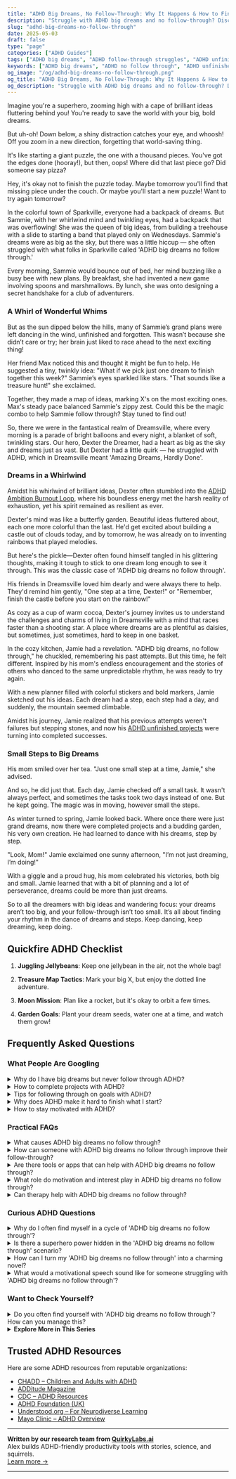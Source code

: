 ```yaml
---
title: "ADHD Big Dreams, No Follow-Through: Why It Happens & How to Finally Finish Things"
description: "Struggle with ADHD big dreams and no follow-through? Discover why it happens, how to work with your brain, and start finishing what you imagine."
slug: "adhd-big-dreams-no-follow-through"
date: 2025-05-03
draft: false
type: "page"
categories: ["ADHD Guides"]
tags: ["ADHD big dreams", "ADHD follow-through struggles", "ADHD unfinished projects", "ADHD productivity hacks", "ADHD motivation tools", "finishing ADHD projects"]
keywords: ["ADHD big dreams", "ADHD no follow through", "ADHD unfinished projects", "how to finish tasks with ADHD", "ADHD productivity tips", "ADHD creative project follow-through"]
og_image: "/og/adhd-big-dreams-no-follow-through.png"
og_title: "ADHD Big Dreams, No Follow-Through: Why It Happens & How to Finally Finish Things"
og_description: "Struggle with ADHD big dreams and no follow-through? Discover why it happens, how to work with your brain, and start finishing what you imagine."
---
```


Imagine you're a superhero, zooming high with a cape of brilliant ideas fluttering behind you! You're ready to save the world with your big, bold dreams.

But uh-oh! Down below, a shiny distraction catches your eye, and whoosh! Off you zoom in a new direction, forgetting that world-saving thing.

It's like starting a giant puzzle, the one with a thousand pieces. You've got the edges done (hooray!), but then, oops! Where did that last piece go? Did someone say pizza?

Hey, it's okay not to finish the puzzle today. Maybe tomorrow you'll find that missing piece under the couch. Or maybe you'll start a new puzzle! Want to try again tomorrow?

In the colorful town of Sparkville, everyone had a backpack of dreams. But Sammie, with her whirlwind mind and twinkling eyes, had a backpack that was overflowing! She was the queen of big ideas, from building a treehouse with a slide to starting a band that played only on Wednesdays. Sammie's dreams were as big as the sky, but there was a little hiccup — she often struggled with what folks in Sparkville called 'ADHD big dreams no follow through.'

Every morning, Sammie would bounce out of bed, her mind buzzing like a busy bee with new plans. By breakfast, she had invented a new game involving spoons and marshmallows. By lunch, she was onto designing a secret handshake for a club of adventurers.

### A Whirl of Wonderful Whims

But as the sun dipped below the hills, many of Sammie’s grand plans were left dancing in the wind, unfinished and forgotten. This wasn’t because she didn’t care or try; her brain just liked to race ahead to the next exciting thing!

Her friend Max noticed this and thought it might be fun to help. He suggested a tiny, twinkly idea: "What if we pick just one dream to finish together this week?" Sammie’s eyes sparkled like stars. "That sounds like a treasure hunt!" she exclaimed.

Together, they made a map of ideas, marking X's on the most exciting ones. Max's steady pace balanced Sammie's zippy zest. Could this be the magic combo to help Sammie follow through? Stay tuned to find out!

So, there we were in the fantastical realm of Dreamsville, where every morning is a parade of bright balloons and every night, a blanket of soft, twinkling stars. Our hero, Dexter the Dreamer, had a heart as big as the sky and dreams just as vast. But Dexter had a little quirk — he struggled with ADHD, which in Dreamsville meant 'Amazing Dreams, Hardly Done'.

### Dreams in a Whirlwind

Amidst his whirlwind of brilliant ideas, Dexter often stumbled into the [ADHD Ambition Burnout Loop](/pages/adhd-ambition-burnout-loop/), where his boundless energy met the harsh reality of exhaustion, yet his spirit remained as resilient as ever.

Dexter's mind was like a butterfly garden. Beautiful ideas fluttered about, each one more colorful than the last. He'd get excited about building a castle out of clouds today, and by tomorrow, he was already on to inventing rainbows that played melodies.

But here's the pickle—Dexter often found himself tangled in his glittering thoughts, making it tough to stick to one dream long enough to see it through. This was the classic case of 'ADHD big dreams no follow through'.

His friends in Dreamsville loved him dearly and were always there to help. They'd remind him gently, "One step at a time, Dexter!" or "Remember, finish the castle before you start on the rainbow!"

As cozy as a cup of warm cocoa, Dexter's journey invites us to understand the challenges and charms of living in Dreamsville with a mind that races faster than a shooting star. A place where dreams are as plentiful as daisies, but sometimes, just sometimes, hard to keep in one basket.

In the cozy kitchen, Jamie had a revelation. "ADHD big dreams, no follow through," he chuckled, remembering his past attempts. But this time, he felt different. Inspired by his mom's endless encouragement and the stories of others who danced to the same unpredictable rhythm, he was ready to try again.

With a new planner filled with colorful stickers and bold markers, Jamie sketched out his ideas. Each dream had a step, each step had a day, and suddenly, the mountain seemed climbable.

Amidst his journey, Jamie realized that his previous attempts weren't failures but stepping stones, and now his [ADHD unfinished projects](/pages/adhd-unfinished-projects/) were turning into completed successes.

### Small Steps to Big Dreams

His mom smiled over her tea. "Just one small step at a time, Jamie," she advised.

And so, he did just that. Each day, Jamie checked off a small task. It wasn't always perfect, and sometimes the tasks took two days instead of one. But he kept going. The magic was in moving, however small the steps.

As winter turned to spring, Jamie looked back. Where once there were just grand dreams, now there were completed projects and a budding garden, his very own creation. He had learned to dance with his dreams, step by step.

"Look, Mom!" Jamie exclaimed one sunny afternoon, "I’m not just dreaming, I’m doing!"

With a giggle and a proud hug, his mom celebrated his victories, both big and small. Jamie learned that with a bit of planning and a lot of perseverance, dreams could be more than just dreams.

So to all the dreamers with big ideas and wandering focus: your dreams aren’t too big, and your follow-through isn’t too small. It’s all about finding your rhythm in the dance of dreams and steps. Keep dancing, keep dreaming, keep doing.

## Quickfire ADHD Checklist

1. **Juggling Jellybeans**: Keep one jellybean in the air, not the whole bag!

2. **Treasure Map Tactics**: Mark your big X, but enjoy the dotted line adventure.

3. **Moon Mission**: Plan like a rocket, but it's okay to orbit a few times.

4. **Garden Goals**: Plant your dream seeds, water one at a time, and watch them grow!

## Frequently Asked Questions



### What People Are Googling

<details><summary>Why do I have big dreams but never follow through ADHD?</summary><p>It's completely understandable to feel that way, and you're not alone in this experience. Having ADHD can mean that your brain gets really excited about big ideas and dreams, which is a wonderful trait! However, ADHD can also make it tricky to manage all the steps needed to follow through on those dreams, often due to challenges with planning, sustaining attention, or handling multiple tasks at once. Remember, recognizing this is already a big step forward, and with strategies tailored to how your brain works, you can start taking small, manageable steps towards your dreams.</p></details>
<details><summary>How to complete projects with ADHD?</summary><p>Completing projects with ADHD can definitely be a bit challenging, but remember, you've got this! A great strategy is to break the project into smaller, more manageable tasks. This can make it feel less overwhelming and provide frequent moments of accomplishment that boost your motivation. Also, consider using tools like timers for short work bursts (Pomodoro technique, anyone?) and rewards for milestones you achieve. Each step you complete is a victory, so celebrate your progress along the way!</p></details>
<details><summary>Tips for following through on goals with ADHD?</summary><p>Absolutely, setting and achieving goals with ADHD can sometimes feel like a tricky dance, but there are some cozy ways to make it a bit smoother. First, break your goals into bite-sized, manageable tasks that don’t feel too overwhelming—think of it as chopping a big, hearty loaf into thin, manageable slices. It’s also really helpful to use visual aids like colorful sticky notes or fun planners to keep your tasks visible and engaging. And don’t forget, celebrating small victories with a little treat or some well-deserved downtime can boost your motivation and keep the journey enjoyable.</p></details>
<details><summary>Why does ADHD make it hard to finish what I start?</summary><p>Absolutely, that's a great question! When you have ADHD, it can be tough to finish projects primarily due to challenges with sustained attention and interest. Your brain is wired to seek out new and exciting stimuli, which often means that once the initial excitement of a new task wears off, it becomes harder to stay engaged. Plus, ADHD can make it challenging to manage time and organize tasks effectively, which can further complicate completing projects. Remember, you're not alone in this, and finding strategies that work for you can really help.</p></details>
<details><summary>How to stay motivated with ADHD?</summary><p>Staying motivated with ADHD can indeed be a cozy challenge, like solving a puzzle by the fireside. Start by breaking tasks into smaller, more manageable pieces—think of them as mini-stories within a larger book, each with its own satisfying ending. Celebrate the completion of each part; perhaps with a little reward like a favorite snack or a five-minute dance break! Also, keep your workspace inviting and distraction-free, which can be as simple as a clean desk with just a hint of your favorite scent or a cheerful plant. These small, nurturing steps can make a big difference in keeping your motivation flowing.</p></details>



### Practical FAQs

<details><summary>What causes ADHD big dreams no follow through?</summary><p>Absolutely, it's great that you're looking into this! What you're describing is quite common for folks with ADHD. This happens because ADHD affects the brain's executive functions, which include planning, organizing, and completing tasks. When you have big dreams, your creativity is in full swing, but the follow-through can be tough when the brain struggles with these functions. It’s important to remember that this isn’t a flaw in character but a part of how the ADHD brain is wired. With the right strategies and supports, however, you can absolutely work towards bridging the gap between your dreams and your actions.</p></details>
<details><summary>How can someone with ADHD big dreams no follow through improve their follow-through?</summary><p>Absolutely, nurturing big dreams is wonderful, and I'm here to help you harness that beautiful energy! A great strategy is to break those big dreams down into smaller, more manageable tasks that don't feel as overwhelming. Consider using tools like planners or apps designed to help keep you on track. Additionally, having an accountability buddy — someone to check in with on your progress — can really empower you and transform your aspirations into achievements. Remember, every small step you take is a piece of the puzzle fitting perfectly into your big dream!</p></details>
<details><summary>Are there tools or apps that can help with ADHD big dreams no follow through?</summary><p>Absolutely, there are some wonderful tools and apps designed to help those with ADHD follow through on their big dreams! Apps like Trello or Asana can be fantastic for breaking down big projects into manageable tasks, helping you keep track of progress in a very visual and satisfying way. Another great option is Todoist, which allows you to set reminders and prioritize what’s most important, keeping you focused on the steps needed to achieve your goals. Remember, it’s all about finding the right tools that resonate with your personal workflow, so feel free to experiment a little to find what best supports your success.</p></details>
<details><summary>What role do motivation and interest play in ADHD big dreams no follow through?</summary><p>Oh, that's such a great question! In ADHD, motivation and interest are huge players when it comes to chasing big dreams. Often, someone with ADHD feels intensely drawn to projects that spark their interest, lighting up that part of the brain responsible for excitement and engagement. However, the challenge often comes with sustaining that motivation through less stimulating parts of the process, leading to the common experience of "no follow-through." It's not a lack of desire or capability, but rather finding ways to keep the flame of initial interest alive that can really help bridge the gap from dream to reality.</p></details>
<details><summary>Can therapy help with ADHD big dreams no follow through?</summary><p>Absolutely, therapy can be a wonderful resource when you're feeling stuck with big dreams and finding it tough to follow through due to ADHD. It's like having a supportive guide by your side, helping you navigate through the fog of overwhelm and procrastination. Therapists can work with you to develop personalized strategies that leverage your strengths, making your goals more achievable. Plus, they provide a safe space to explore any underlying feelings or hurdles, helping clear the path towards your dreams.</p></details>



### Curious ADHD Questions

<details><summary>Why do I often find myself in a cycle of 'ADHD big dreams no follow through'?</summary><p>Ah, that's such a common feeling in the ADHD community, and you're definitely not alone in this. Often, folks with ADHD have a mind buzzing with big, brilliant ideas, which is truly a superpower! However, the challenge usually comes with the follow-through because ADHD can affect your ability to manage time, prioritize tasks, and maintain focus over longer periods. Remember, this doesn't reflect on your potential or worth; it's just a part of the unique wiring of your brain. Exploring strategies like breaking tasks into smaller steps or using reminders can help manage these cycles more effectively.</p></details>
<details><summary>Is there a superhero power hidden in the 'ADHD big dreams no follow through' scenario?</summary><p>Absolutely, there's a kind of superpower in those big dreams! People with ADHD often have incredibly creative and quick minds, allowing them to dream bigger and see possibilities where others might not. This keen ability to brainstorm and imagine innovative solutions is truly a gift. While follow-through can be challenging, the initial spark and vision you bring is invaluable and, with the right strategies and support, can absolutely lead to wonderful achievements.</p></details>
<details><summary>How can I turn my 'ADHD big dreams no follow through' into a charming novel?</summary><p>What a wonderful idea to channel your big dreams into creating a novel! Begin by jotting down the vivid ideas and dreams that come to mind, no matter how big or scattered they may seem. Then, try to find a theme or a character that connects with these ideas, giving a loose structure to your story. Remember, your unique way of seeing the world is your superpower in storytelling, so let those dreams flow onto the pages, and don't worry about perfection on the first go. Cozy up with your favorite notebook or laptop, and start weaving your dreams into chapters; before you know it, you'll have a draft that's uniquely yours! 📚✨</p></details>
<details><summary>What would a motivational speech sound like for someone struggling with 'ADHD big dreams no follow through'?</summary><p>Picture this: you're wrapped up in your favorite cozy blanket, sipping something warm, and I'm right here to tell you, "It's perfectly okay to have big dreams and struggle with the follow-through." That's a part of your unique, vibrant journey. Each dream you have is a sign of your creative and enthusiastic spirit! Let's break those dreams down into bite-sized steps together, celebrate each small victory, and find strategies that play to your strengths. Remember, every step forward, no matter how small, is a leap towards realizing your big dreams. You've got this!</p></details>



### Want to Check Yourself?

<details><summary>Do you often find yourself with 'ADHD big dreams no follow through'? How can you manage this?</summary><p>Absolutely, it's quite common to have grand plans and then struggle with the follow-through when you have ADHD. This happens because the excitement and creativity that come with dreaming big can be really energizing, but maintaining focus through the more mundane steps of execution can be challenging. A good way to manage this is by breaking your big dreams into smaller, more manageable tasks. Celebrate each small victory along the way, and if you find yourself faltering, consider enlisting the support of a friend or a coach who understands your unique strengths and challenges. This can keep the momentum going, making the journey as rewarding as the dream itself!</p></details>

<script type="application/ld+json">
{
  "@context": "https://schema.org",
  "@type": "FAQPage",
  "mainEntity": [
    {
      "@type": "Question",
      "name": "Why do I have big dreams but never follow through ADHD?",
      "acceptedAnswer": {
        "@type": "Answer",
        "text": "It's completely understandable to feel that way, and you're not alone in this experience. Having ADHD can mean that your brain gets really excited about big ideas and dreams, which is a wonderful trait! However, ADHD can also make it tricky to manage all the steps needed to follow through on those dreams, often due to challenges with planning, sustaining attention, or handling multiple tasks at once. Remember, recognizing this is already a big step forward, and with strategies tailored to how your brain works, you can start taking small, manageable steps towards your dreams."
      }
    },
    {
      "@type": "Question",
      "name": "How to complete projects with ADHD?",
      "acceptedAnswer": {
        "@type": "Answer",
        "text": "Completing projects with ADHD can definitely be a bit challenging, but remember, you've got this! A great strategy is to break the project into smaller, more manageable tasks. This can make it feel less overwhelming and provide frequent moments of accomplishment that boost your motivation. Also, consider using tools like timers for short work bursts (Pomodoro technique, anyone?) and rewards for milestones you achieve. Each step you complete is a victory, so celebrate your progress along the way!"
      }
    },
    {
      "@type": "Question",
      "name": "Tips for following through on goals with ADHD?",
      "acceptedAnswer": {
        "@type": "Answer",
        "text": "Absolutely, setting and achieving goals with ADHD can sometimes feel like a tricky dance, but there are some cozy ways to make it a bit smoother. First, break your goals into bite-sized, manageable tasks that don\u2019t feel too overwhelming\u2014think of it as chopping a big, hearty loaf into thin, manageable slices. It\u2019s also really helpful to use visual aids like colorful sticky notes or fun planners to keep your tasks visible and engaging. And don\u2019t forget, celebrating small victories with a little treat or some well-deserved downtime can boost your motivation and keep the journey enjoyable."
      }
    },
    {
      "@type": "Question",
      "name": "Why does ADHD make it hard to finish what I start?",
      "acceptedAnswer": {
        "@type": "Answer",
        "text": "Absolutely, that's a great question! When you have ADHD, it can be tough to finish projects primarily due to challenges with sustained attention and interest. Your brain is wired to seek out new and exciting stimuli, which often means that once the initial excitement of a new task wears off, it becomes harder to stay engaged. Plus, ADHD can make it challenging to manage time and organize tasks effectively, which can further complicate completing projects. Remember, you're not alone in this, and finding strategies that work for you can really help."
      }
    },
    {
      "@type": "Question",
      "name": "How to stay motivated with ADHD?",
      "acceptedAnswer": {
        "@type": "Answer",
        "text": "Staying motivated with ADHD can indeed be a cozy challenge, like solving a puzzle by the fireside. Start by breaking tasks into smaller, more manageable pieces\u2014think of them as mini-stories within a larger book, each with its own satisfying ending. Celebrate the completion of each part; perhaps with a little reward like a favorite snack or a five-minute dance break! Also, keep your workspace inviting and distraction-free, which can be as simple as a clean desk with just a hint of your favorite scent or a cheerful plant. These small, nurturing steps can make a big difference in keeping your motivation flowing."
      }
    }
  ]
}
</script>
<script type="application/ld+json">
{
  "@context": "https://schema.org",
  "@type": "Article",
  "author": {
    "@type": "Person",
    "name": "QuirkyLabs",
    "url": "https://quirkylabs.ai/about"
  },
  "headline": "ADHD big dreams no follow through: \"Unleash Your ADHD: Big Dreams, No Follow-Through Fix!\"",
  "mainEntityOfPage": "https://blog.quirkylabs.ai/pages/adhd-big-dreams-no-follow-through/",
  "datePublished": "2025-05-03"
}
</script>
<script type="application/ld+json">
{
  "@context": "https://schema.org",
  "@type": "BreadcrumbList",
  "itemListElement": [
    {
      "@type": "ListItem",
      "position": 1,
      "name": "Home",
      "item": "https://quirkylabs.ai/"
    },
    {
      "@type": "ListItem",
      "position": 2,
      "name": "Blog",
      "item": "https://blog.quirkylabs.ai/"
    },
    {
      "@type": "ListItem",
      "position": 3,
      "name": "ADHD big dreams no follow through: \"Unleash Your ADHD: Big Dreams, No Follow-Through Fix!\"",
      "item": "https://blog.quirkylabs.ai/pages/adhd-big-dreams-no-follow-through/"
    }
  ]
}
</script>

<details>
<summary><strong>Explore More in This Series</strong></summary>

- [Adhd Fear Of Failure](/pages/adhd-fear-of-failure/)
- [Adhd Followthrough Fatigue](/pages/adhd-followthrough-fatigue/)
- [Adhd Sabotaging Success](/pages/adhd-sabotaging-success/)
- [Adhd Dreams Vs Reality](/pages/adhd-dreams-vs-reality/)
- [Adhd Brilliant But Blocked](/pages/adhd-brilliant-but-blocked/)
- [Adhd Scared Of Commitment](/pages/adhd-scared-of-commitment/)
- [Adhd Motivation Vanishes](/pages/adhd-motivation-vanishes/)
- [Adhd Unfinished Projects](/pages/adhd-unfinished-projects/)
</details>



## Trusted ADHD Resources

Here are some ADHD resources from reputable organizations:

- [CHADD – Children and Adults with ADHD](https://chadd.org)
- [ADDitude Magazine](https://www.additudemag.com)
- [CDC – ADHD Resources](https://www.cdc.gov/ncbddd/adhd)
- [ADHD Foundation (UK)](https://www.adhdfoundation.org.uk)
- [Understood.org – For Neurodiverse Learning](https://www.understood.org)
- [Mayo Clinic – ADHD Overview](https://www.mayoclinic.org/diseases-conditions/adhd)


---

**Written by our research team from [QuirkyLabs.ai](https://quirkylabs.ai)**  
Alex builds ADHD-friendly productivity tools with stories, science, and squirrels.  
[Learn more →](https://quirkylabs.ai)

---
